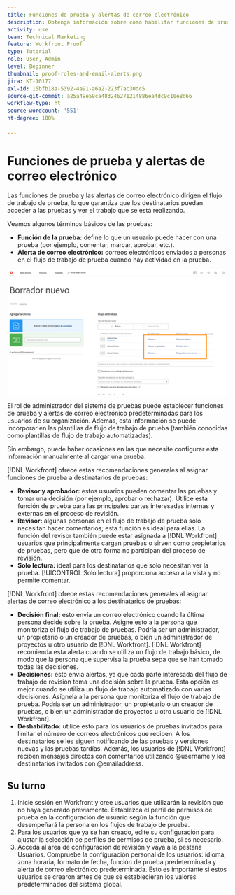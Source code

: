 ```yaml
---
title: Funciones de prueba y alertas de correo electrónico
description: Obtenga información sobre cómo habilitar funciones de prueba y alertas de correo electrónico adecuadas para que los destinatarios de las pruebas tengan acceso a estas y puedan ver el trabajo que se está realizando en [!DNL  Workfront].
activity: use
team: Technical Marketing
feature: Workfront Proof
type: Tutorial
role: User, Admin
level: Beginner
thumbnail: proof-roles-and-email-alerts.png
jira: KT-10177
exl-id: 15bfb18a-5392-4a91-a6a2-223f7ac30dc5
source-git-commit: a25a49e59ca483246271214886ea4dc9c10e8d66
workflow-type: ht
source-wordcount: '551'
ht-degree: 100%

---
```


# Funciones de prueba y alertas de correo electrónico

Las funciones de prueba y las alertas de correo electrónico dirigen el flujo de trabajo de prueba, lo que garantiza que los destinatarios puedan acceder a las pruebas y ver el trabajo que se está realizando.

Veamos algunos términos básicos de las pruebas:

* **Función de la prueba:** define lo que un usuario puede hacer con una prueba (por ejemplo, comentar, marcar, aprobar, etc.).
* **Alerta de correo electrónico:** correos electrónicos enviados a personas en el flujo de trabajo de prueba cuando hay actividad en la prueba.

![Una imagen de la ventana [!UICONTROL Nueva prueba] con las columnas [!UICONTROL Función de prueba] y [!UICONTROL Alertas por correo electrónico] resaltadas.](assets/proof-roles-and-email-alerts.png)

El rol de administrador del sistema de pruebas puede establecer funciones de prueba y alertas de correo electrónico predeterminadas para los usuarios de su organización. Además, esta información se puede incorporar en las plantillas de flujo de trabajo de prueba (también conocidas como plantillas de flujo de trabajo automatizadas).

Sin embargo, puede haber ocasiones en las que necesite configurar esta información manualmente al cargar una prueba.

[!DNL Workfront] ofrece estas recomendaciones generales al asignar funciones de prueba a destinatarios de pruebas:

* **Revisor y aprobador:** estos usuarios pueden comentar las pruebas y tomar una decisión (por ejemplo, aprobar o rechazar). Utilice esta función de prueba para las principales partes interesadas internas y externas en el proceso de revisión.
* **Revisor:** algunas personas en el flujo de trabajo de prueba solo necesitan hacer comentarios; esta función es ideal para ellas. La función del revisor también puede estar asignada a [!DNL Workfront] usuarios que principalmente cargan pruebas o sirven como propietarios de pruebas, pero que de otra forma no participan del proceso de revisión.
* **Solo lectura:** ideal para los destinatarios que solo necesitan ver la prueba. [!UICONTROL Solo lectura] proporciona acceso a la vista y no permite comentar.

[!DNL Workfront] ofrece estas recomendaciones generales al asignar alertas de correo electrónico a los destinatarios de pruebas:

* **Decisión final:** esto envía un correo electrónico cuando la última persona decide sobre la prueba. Asigne esto a la persona que monitoriza el flujo de trabajo de pruebas. Podría ser un administrador, un propietario o un creador de pruebas, o bien un administrador de proyectos u otro usuario de [!DNL Workfront]. [!DNL Workfront] recomienda esta alerta cuando se utiliza un flujo de trabajo básico, de modo que la persona que supervisa la prueba sepa que se han tomado todas las decisiones.
* **Decisiones:** esto envía alertas, ya que cada parte interesada del flujo de trabajo de revisión toma una decisión sobre la prueba. Esta opción es mejor cuando se utiliza un flujo de trabajo automatizado con varias decisiones. Asígnela a la persona que monitoriza el flujo de trabajo de prueba. Podría ser un administrador, un propietario o un creador de pruebas, o bien un administrador de proyectos u otro usuario de [!DNL Workfront].
* **Deshabilitado:** utilice esto para los usuarios de pruebas invitados para limitar el número de correos electrónicos que reciben. A los destinatarios se les siguen notificando de las pruebas y versiones nuevas y las pruebas tardías. Además, los usuarios de [!DNL Workfront] reciben mensajes directos con comentarios utilizando @username y los destinatarios invitados con @emailaddress.

## Su turno

1. Inicie sesión en Workfront y cree usuarios que utilizarán la revisión que no haya generado previamente. Establezca el perfil de permisos de prueba en la configuración de usuario según la función que desempeñará la persona en los flujos de trabajo de prueba.
1. Para los usuarios que ya se han creado, edite su configuración para ajustar la selección de perfiles de permisos de prueba, si es necesario.
1. Acceda al área de configuración de revisión y vaya a la pestaña Usuarios. Compruebe la configuración personal de los usuarios: idioma, zona horaria, formato de fecha, función de prueba predeterminada y alerta de correo electrónico predeterminada. Esto es importante si estos usuarios se crearon antes de que se establecieran los valores predeterminados del sistema global.

<!--
Download the proof role and email alert guides to have on hand as you start uploading proofs and assigning proof recipients.
-->

<!--
## Learn more
* Notifications for proof comments and decisions
-->

<!--
## Guides
* Proof roles
* Email alerts
-->
